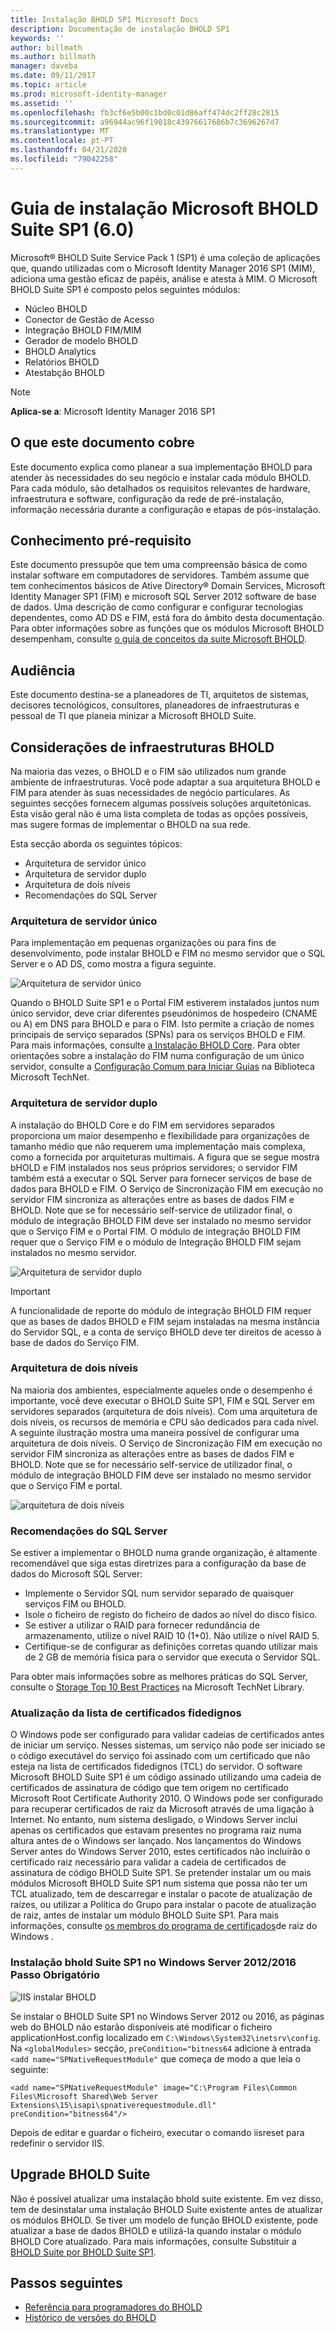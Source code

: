 ```yaml
---
title: Instalação BHOLD SP1 Microsoft Docs
description: Documentação de instalação BHOLD SP1
keywords: ''
author: billmath
ms.author: billmath
manager: daveba
ms.date: 09/11/2017
ms.topic: article
ms.prod: microsoft-identity-manager
ms.assetid: ''
ms.openlocfilehash: fb3cf6e5b00c1bd0c01d86aff474dc2ff28c2815
ms.sourcegitcommit: a96944ac96f19018c43976617686b7c3696267d7
ms.translationtype: MT
ms.contentlocale: pt-PT
ms.lasthandoff: 04/21/2020
ms.locfileid: "79042258"
---
```

# <a name="microsoft-bhold-suite-sp1-60-installation-guide"></a>Guia de instalação Microsoft BHOLD Suite SP1 (6.0)

Microsoft® BHOLD Suite Service Pack 1 (SP1) é uma coleção de aplicações que, quando utilizadas com o Microsoft Identity Manager 2016 SP1 (MIM), adiciona uma gestão eficaz de papéis, análise e atesta à MIM. O Microsoft BHOLD Suite SP1 é composto pelos seguintes módulos:

- Núcleo BHOLD
- Conector de Gestão de Acesso
- Integração BHOLD FIM/MIM
- Gerador de modelo BHOLD
- BHOLD Analytics
- Relatórios BHOLD
- Atestabção BHOLD


> [!NOTE]
> **Aplica-se a**: Microsoft Identity Manager 2016 SP1

## <a name="what-this-document-covers"></a>O que este documento cobre

Este documento explica como planear a sua implementação BHOLD para atender às necessidades do seu negócio e instalar cada módulo BHOLD. Para cada módulo, são detalhados os requisitos relevantes de hardware, infraestrutura e software, configuração da rede de pré-instalação, informação necessária durante a configuração e etapas de pós-instalação.

## <a name="pre-requisite-knowledge"></a>Conhecimento pré-requisito

Este documento pressupõe que tem uma compreensão básica de como instalar software em computadores de servidores. Também assume que tem conhecimentos básicos de Ative Directory® Domain Services, Microsoft Identity Manager SP1 (FIM) e microsoft SQL Server 2012 software de base de dados. Uma descrição de como configurar e configurar tecnologias dependentes, como AD DS e FIM, está fora do âmbito desta documentação. Para obter informações sobre as funções que os módulos Microsoft BHOLD desempenham, consulte [o guia de conceitos da suite Microsoft BHOLD](https://technet.microsoft.com/library/jj134102(v=ws.10).aspx).

## <a name="audience"></a>Audiência

Este documento destina-se a planeadores de TI, arquitetos de sistemas, decisores tecnológicos, consultores, planeadores de infraestruturas e pessoal de TI que planeia minizar a Microsoft BHOLD Suite.

## <a name="bhold-infrastructure-considerations"></a>Considerações de infraestruturas BHOLD

Na maioria das vezes, o BHOLD e o FIM são utilizados num grande ambiente de infraestruturas. Você pode adaptar a sua arquitetura BHOLD e FIM para atender às suas necessidades de negócio particulares. As seguintes secções fornecem algumas possíveis soluções arquitetónicas. Esta visão geral não é uma lista completa de todas as opções possíveis, mas sugere formas de implementar o BHOLD na sua rede.
 
Esta secção aborda os seguintes tópicos:

- Arquitetura de servidor único
- Arquitetura de servidor duplo
- Arquitetura de dois níveis
- Recomendações do SQL Server

### <a name="single-server-architecture"></a>Arquitetura de servidor único

Para implementação em pequenas organizações ou para fins de desenvolvimento, pode instalar BHOLD e FIM no mesmo servidor que o SQL Server e o AD DS, como mostra a figura seguinte.
 
![Arquitetura de servidor único](media/bhold-installation-guide/single.png)

Quando o BHOLD Suite SP1 e o Portal FIM estiverem instalados juntos num único servidor, deve criar diferentes pseudónimos de hospedeiro (CNAME ou A) em DNS para BHOLD e para o FIM. Isto permite a criação de nomes principais de serviço separados (SPNs) para os serviços BHOLD e FIM. Para mais informações, consulte [a Instalação BHOLD Core](https://technet.microsoft.com/library/jj134095(v=ws.10).aspx).
Para obter orientações sobre a instalação do FIM numa configuração de um único servidor, consulte a [Configuração Comum para Iniciar Guias](https://technet.microsoft.com/library/ff575965.aspx) na Biblioteca Microsoft TechNet.

### <a name="dual-server-architecture"></a>Arquitetura de servidor duplo

A instalação do BHOLD Core e do FIM em servidores separados proporciona um maior desempenho e flexibilidade para organizações de tamanho médio que não requerem uma implementação mais complexa, como a fornecida por arquiteturas multimais. A figura que se segue mostra bHOLD e FIM instalados nos seus próprios servidores; o servidor FIM também está a executar o SQL Server para fornecer serviços de base de dados para BHOLD e FIM. O Serviço de Sincronização FIM em execução no servidor FIM sincroniza as alterações entre as bases de dados FIM e BHOLD. Note que se for necessário self-service de utilizador final, o módulo de integração BHOLD FIM deve ser instalado no mesmo servidor que o Serviço FIM e o Portal FIM. O módulo de integração BHOLD FIM requer que o Serviço FIM e o módulo de Integração BHOLD FIM sejam instalados no mesmo servidor.

![Arquitetura de servidor duplo](media/bhold-installation-guide/dual.png)

> [!IMPORTANT]
> A funcionalidade de reporte do módulo de integração BHOLD FIM requer que as bases de dados BHOLD e FIM sejam instaladas na mesma instância do Servidor SQL, e a conta de serviço BHOLD deve ter direitos de acesso à base de dados do Serviço FIM.

### <a name="two-tier-architecture"></a>Arquitetura de dois níveis

Na maioria dos ambientes, especialmente aqueles onde o desempenho é importante, você deve executar o BHOLD Suite SP1, FIM e SQL Server em servidores separados (arquitetura de dois níveis). Com uma arquitetura de dois níveis, os recursos de memória e CPU são dedicados para cada nível. A seguinte ilustração mostra uma maneira possível de configurar uma arquitetura de dois níveis. O Serviço de Sincronização FIM em execução no servidor FIM sincroniza as alterações entre as bases de dados FIM e BHOLD. Note que se for necessário self-service de utilizador final, o módulo de integração BHOLD FIM deve ser instalado no mesmo servidor que o Serviço FIM e portal.

![arquitetura de dois níveis](media/bhold-installation-guide/two-tier.png)

### <a name="sql-server-recommendations"></a>Recomendações do SQL Server

Se estiver a implementar o BHOLD numa grande organização, é altamente recomendável que siga estas diretrizes para a configuração da base de dados do Microsoft SQL Server:

- Implemente o Servidor SQL num servidor separado de quaisquer serviços FIM ou BHOLD.
- Isole o ficheiro de registo do ficheiro de dados ao nível do disco físico.
- Se estiver a utilizar o RAID para fornecer redundância de armazenamento, utilize o nível RAID 10 (1+0). Não utilize o nível RAID 5.
- Certifique-se de configurar as definições corretas quando utilizar mais de 2 GB de memória física para o servidor que executa o Servidor SQL.

Para obter mais informações sobre as melhores práticas do SQL Server, consulte o [Storage Top 10 Best Practices](https://www.microsoft.com/technet/prodtechnol/sql/bestpractice/storage-top-10.mspx) na Microsoft TechNet Library.

### <a name="trusted-certificates-list-update"></a>Atualização da lista de certificados fidedignos

O Windows pode ser configurado para validar cadeias de certificados antes de iniciar um serviço. Nesses sistemas, um serviço não pode ser iniciado se o código executável do serviço foi assinado com um certificado que não esteja na lista de certificados fidedignos (TCL) do servidor. O software Microsoft BHOLD Suite SP1 é um código assinado utilizando uma cadeia de certificados de assinatura de código que tem origem no certificado Microsoft Root Certificate Authority 2010.
O Windows pode ser configurado para recuperar certificados de raiz da Microsoft através de uma ligação à Internet. No entanto, num sistema desligado, o Windows Server inclui apenas os certificados que estavam presentes no programa raiz numa altura antes de o Windows ser lançado. Nos lançamentos do Windows Server antes do Windows Server 2010, estes certificados não incluirão o certificado raiz necessário para validar a cadeia de certificados de assinatura de código BHOLD Suite SP1. Se pretender instalar um ou mais módulos Microsoft BHOLD Suite SP1 num sistema que possa não ter um TCL atualizado, tem de descarregar e instalar o pacote de atualização de raízes, ou utilizar a Política do Grupo para instalar o pacote de atualização de raiz, antes de instalar um módulo BHOLD Suite SP1. Para mais informações, consulte [os membros do programa de certificados](https://support.microsoft.com/kb/931125)de raiz do Windows .

### <a name="installing-bhold-suite-sp1-on-windows-server-20122016-required-step"></a>Instalação bhold Suite SP1 no Windows Server 2012/2016 Passo Obrigatório 

![IIS instalar BHOLD](media/bhold-installation-guide/iis-install-bhold.png)

Se instalar o BHOLD Suite SP1 no Windows Server 2012 ou 2016, as páginas web do BHOLD não estarão disponíveis até modificar o ficheiro applicationHost.config localizado em ```C:\Windows\System32\inetsrv\config```. Na ```<globalModules>``` secção, ```preCondition="bitness64``` adicione à entrada ```<add name="SPNativeRequestModule"``` que começa de modo a que leia o seguinte:

```<add name="SPNativeRequestModule" image="C:\Program Files\Common Files\Microsoft Shared\Web Server Extensions\15\isapi\spnativerequestmodule.dll" preCondition="bitness64"/>```

Depois de editar e guardar o ficheiro, executar o comando iisreset para redefinir o servidor IIS.


## <a name="upgrading-bhold-suite"></a>Upgrade BHOLD Suite

Não é possível atualizar uma instalação bhold suite existente. Em vez disso, tem de desinstalar uma instalação BHOLD Suite existente antes de atualizar os módulos BHOLD. Se tiver um modelo de função BHOLD existente, pode atualizar a base de dados BHOLD e utilizá-la quando instalar o módulo BHOLD Core atualizado. Para mais informações, consulte Substituir a [BHOLD Suite por BHOLD Suite SP1](https://technet.microsoft.com/library/jj874043(v=ws.10).aspx).


## <a name="next-steps"></a>Passos seguintes

- [Referência para programadores do BHOLD](../reference/mim2016-bhold-developer-reference.md)
- [Histórico de versões do BHOLD](../reference/version-bhold-history.md)
